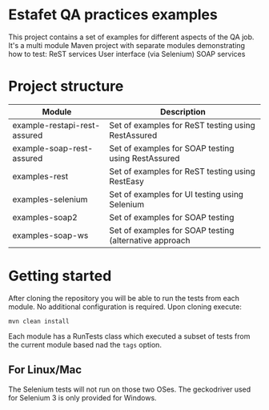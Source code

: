 # Estafet QA practices examples
This project contains a set of examples for different aspects of the QA job. It's a multi module Maven project with separate modules demonstrating how to test:
ReST services
User interface (via Selenium)
SOAP services

# Project structure
| Module | Description |
| --- | --- |
| example-restapi-rest-assured | Set of examples for ReST testing using RestAssured |
| example-soap-rest-assured | Set of examples for SOAP testing using RestAssured |
| examples-rest | Set of examples for ReST testing using RestEasy |
| examples-selenium | Set of examples for UI testing using Selenium |
| examples-soap2 | Set of examples for SOAP testing |
| examples-soap-ws | Set of examples for SOAP testing (alternative approach |

# Getting started
After cloning the repository you will be able to run the tests from each module. No additional configuration is required.
Upon cloning execute:
```
mvn clean install
```
Each module has a RunTests class which executed a subset of tests from the current module based nad the `tags` option.
## For Linux/Mac
The Selenium tests will not run on those two OSes. The geckodriver used for Selenium 3 is only provided for Windows.
